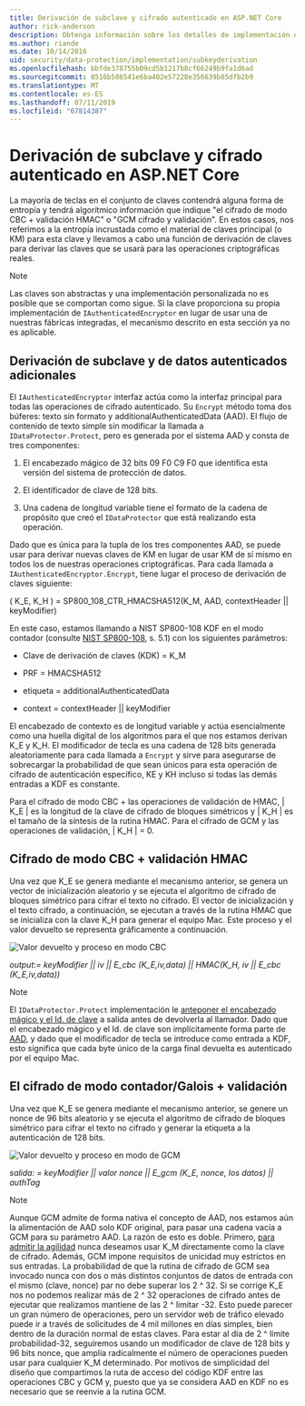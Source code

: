 ```yaml
---
title: Derivación de subclave y cifrado autenticado en ASP.NET Core
author: rick-anderson
description: Obtenga información sobre los detalles de implementación de protección de datos de ASP.NET Core derivación de subclave y autentican el cifrado.
ms.author: riande
ms.date: 10/14/2016
uid: security/data-protection/implementation/subkeyderivation
ms.openlocfilehash: bbfde378755b09cd5b1217b8cf66249b9fa1d6ad
ms.sourcegitcommit: 8516b586541e6ba402e57228e356639b85dfb2b9
ms.translationtype: MT
ms.contentlocale: es-ES
ms.lasthandoff: 07/11/2019
ms.locfileid: "67814387"
---
```

# <a name="subkey-derivation-and-authenticated-encryption-in-aspnet-core"></a>Derivación de subclave y cifrado autenticado en ASP.NET Core

<a name="data-protection-implementation-subkey-derivation"></a>

La mayoría de teclas en el conjunto de claves contendrá alguna forma de entropía y tendrá algorítmico información que indique "el cifrado de modo CBC + validación HMAC" o "GCM cifrado y validación". En estos casos, nos referimos a la entropía incrustada como el material de claves principal (o KM) para esta clave y llevamos a cabo una función de derivación de claves para derivar las claves que se usará para las operaciones criptográficas reales.

> [!NOTE]
> Las claves son abstractas y una implementación personalizada no es posible que se comportan como sigue. Si la clave proporciona su propia implementación de `IAuthenticatedEncryptor` en lugar de usar una de nuestras fábricas integradas, el mecanismo descrito en esta sección ya no es aplicable.

<a name="data-protection-implementation-subkey-derivation-aad"></a>

## <a name="additional-authenticated-data-and-subkey-derivation"></a>Derivación de subclave y de datos autenticados adicionales

El `IAuthenticatedEncryptor` interfaz actúa como la interfaz principal para todas las operaciones de cifrado autenticado. Su `Encrypt` método toma dos búferes: texto sin formato y additionalAuthenticatedData (AAD). El flujo de contenido de texto simple sin modificar la llamada a `IDataProtector.Protect`, pero es generada por el sistema AAD y consta de tres componentes:

1. El encabezado mágico de 32 bits 09 F0 C9 F0 que identifica esta versión del sistema de protección de datos.

2. El identificador de clave de 128 bits.

3. Una cadena de longitud variable tiene el formato de la cadena de propósito que creó el `IDataProtector` que está realizando esta operación.

Dado que es única para la tupla de los tres componentes AAD, se puede usar para derivar nuevas claves de KM en lugar de usar KM de sí mismo en todos los de nuestras operaciones criptográficas. Para cada llamada a `IAuthenticatedEncryptor.Encrypt`, tiene lugar el proceso de derivación de claves siguiente:

( K_E, K_H ) = SP800_108_CTR_HMACSHA512(K_M, AAD, contextHeader || keyModifier)

En este caso, estamos llamando a NIST SP800-108 KDF en el modo contador (consulte [NIST SP800-108](https://nvlpubs.nist.gov/nistpubs/Legacy/SP/nistspecialpublication800-108.pdf), s. 5.1) con los siguientes parámetros:

* Clave de derivación de claves (KDK) = K_M

* PRF = HMACSHA512

* etiqueta = additionalAuthenticatedData

* context = contextHeader || keyModifier

El encabezado de contexto es de longitud variable y actúa esencialmente como una huella digital de los algoritmos para el que nos estamos derivan K_E y K_H. El modificador de tecla es una cadena de 128 bits generada aleatoriamente para cada llamada a `Encrypt` y sirve para asegurarse de sobrecargar la probabilidad de que sean únicos para esta operación de cifrado de autenticación específico, KE y KH incluso si todas las demás entradas a KDF es constante.

Para el cifrado de modo CBC + las operaciones de validación de HMAC, | K_E | es la longitud de la clave de cifrado de bloques simétricos y | K_H | es el tamaño de la síntesis de la rutina HMAC. Para el cifrado de GCM y las operaciones de validación, | K_H | = 0.

## <a name="cbc-mode-encryption--hmac-validation"></a>Cifrado de modo CBC + validación HMAC

Una vez que K_E se genera mediante el mecanismo anterior, se genera un vector de inicialización aleatorio y se ejecuta el algoritmo de cifrado de bloques simétrico para cifrar el texto no cifrado. El vector de inicialización y el texto cifrado, a continuación, se ejecutan a través de la rutina HMAC que se inicializa con la clave K_H para generar el equipo Mac. Este proceso y el valor devuelto se representa gráficamente a continuación.

![Valor devuelto y proceso en modo CBC](subkeyderivation/_static/cbcprocess.png)

*output:= keyModifier || iv || E_cbc (K_E,iv,data) || HMAC(K_H, iv || E_cbc (K_E,iv,data))*

> [!NOTE]
> El `IDataProtector.Protect` implementación le [anteponer el encabezado mágico y el Id. de clave](xref:security/data-protection/implementation/authenticated-encryption-details) a salida antes de devolverla al llamador. Dado que el encabezado mágico y el Id. de clave son implícitamente forma parte de [AAD](xref:security/data-protection/implementation/subkeyderivation#data-protection-implementation-subkey-derivation-aad), y dado que el modificador de tecla se introduce como entrada a KDF, esto significa que cada byte único de la carga final devuelta es autenticado por el equipo Mac.

## <a name="galoiscounter-mode-encryption--validation"></a>El cifrado de modo contador/Galois + validación

Una vez que K_E se genera mediante el mecanismo anterior, se genere un nonce de 96 bits aleatorio y se ejecuta el algoritmo de cifrado de bloques simétrico para cifrar el texto no cifrado y generar la etiqueta a la autenticación de 128 bits.

![Valor devuelto y proceso en modo de GCM](subkeyderivation/_static/galoisprocess.png)

*salida: = keyModifier || valor nonce || E_gcm (K_E, nonce, los datos) || authTag*

> [!NOTE]
> Aunque GCM admite de forma nativa el concepto de AAD, nos estamos aún la alimentación de AAD solo KDF original, para pasar una cadena vacía a GCM para su parámetro AAD. La razón de esto es doble. Primero, [para admitir la agilidad](xref:security/data-protection/implementation/context-headers#data-protection-implementation-context-headers) nunca deseamos usar K_M directamente como la clave de cifrado. Además, GCM impone requisitos de unicidad muy estrictos en sus entradas. La probabilidad de que la rutina de cifrado de GCM sea invocado nunca con dos o más distintos conjuntos de datos de entrada con el mismo (clave, nonce) par no debe superar los 2 ^ 32. Si se corrige K_E nos no podemos realizar más de 2 ^ 32 operaciones de cifrado antes de ejecutar que realizamos mantiene de las 2 ^ limitar -32. Esto puede parecer un gran número de operaciones, pero un servidor web de tráfico elevado puede ir a través de solicitudes de 4 mil millones en días simples, bien dentro de la duración normal de estas claves. Para estar al día de 2 ^ límite probabilidad-32, seguiremos usando un modificador de clave de 128 bits y 96 bits nonce, que amplía radicalmente el número de operaciones pueden usar para cualquier K_M determinado. Por motivos de simplicidad del diseño que compartimos la ruta de acceso del código KDF entre las operaciones CBC y GCM y, puesto que ya se considera AAD en KDF no es necesario que se reenvíe a la rutina GCM.
